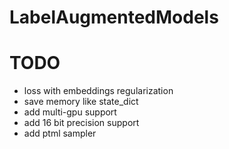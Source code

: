 # LabelAugmentedModels

# TODO
- loss with embeddings regularization
- save memory like state_dict
- add multi-gpu support
- add 16 bit precision support
- add ptml sampler
